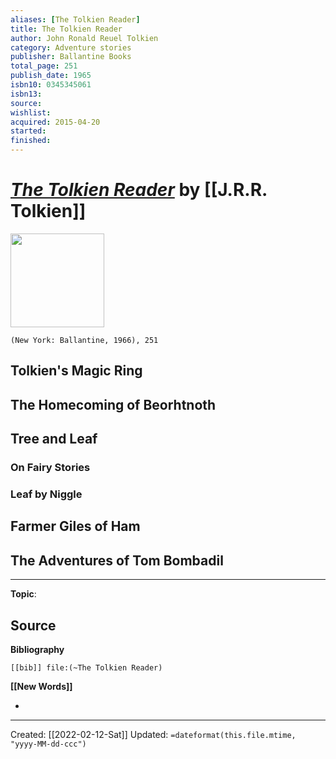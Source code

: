 ```yaml
---
aliases: [The Tolkien Reader]
title: The Tolkien Reader
author: John Ronald Reuel Tolkien
category: Adventure stories
publisher: Ballantine Books
total_page: 251
publish_date: 1965
isbn10: 0345345061
isbn13: 
source: 
wishlist: 
acquired: 2015-04-20
started: 
finished: 
---
```

# [*The Tolkien Reader*](https://www.nobleknight.com/P/2147568076/Tolkien-Reader-The) by [[J.R.R. Tolkien]]

<img src="https://resources.nobleknight.com/Catalog/Images/900/900/0/1/0/tolkienreader.jpg" width=150>

`(New York: Ballantine, 1966), 251`


## Tolkien's Magic Ring



## The Homecoming of Beorhtnoth



## Tree and Leaf
### On Fairy Stories

### Leaf by Niggle



## Farmer Giles of Ham



## The Adventures of Tom Bombadil


--- 
**Topic**: 

**Source**
- 

**Bibliography**

```query
[[bib]] file:(~The Tolkien Reader)
```
 

**[[New Words]]**

- 

---
Created: [[2022-02-12-Sat]]
Updated: `=dateformat(this.file.mtime, "yyyy-MM-dd-ccc")`
